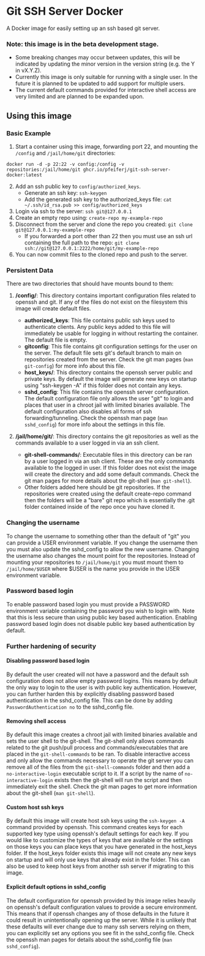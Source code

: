 # Git SSH Server Docker
A Docker image for easily setting up an ssh based git server.

### Note: this image is in the beta development stage.
* Some breaking changes may occur between updates, this will be indicated by updating the minor version in the version string (e.g. the Y in vX.Y.Z).
* Currently this image is only suitable for running with a single user. In the future it is planned to be updated to add support for multiple users.
* The current default commands provided for interactive shell access are very limited and are planned to be expanded upon.

## Using this image
### Basic Example
1. Start a container using this image, forwarding port 22, and mounting the `/config` and `/jail/home/git` directories:
```
docker run -d -p 22:22 -v config:/config -v repositories:/jail/home/git ghcr.io/pfeiferj/git-ssh-server-docker:latest
```

2. Add an ssh public key to `config/authorized_keys`.
	* Generate an ssh key: `ssh-keygen`
	* Add the generated ssh key to the authorized_keys file: `cat ~/.ssh/id_rsa.pub >> config/authorized_keys`
3. Login via ssh to the server: `ssh git@127.0.0.1`
4. Create an empty repo using: `create-repo my-example-repo`
5. Disconnect from the server and clone the repo you created: `git clone git@127.0.0.1:my-example-repo`
	* If you forwarded a port other than 22 then you must use an ssh url containing the full path to the repo: `git clone ssh://git@127.0.0.1:2222/home/git/my-example-repo`
6. You can now commit files to the cloned repo and push to the server.

### Persistent Data
There are two directories that should have mounts bound to them:

1. **/config/**: This directory contains important configuration files related to openssh and git. If any of the files do not exist on the filesystem this image will create default files.
	* **authorized_keys**: This file contains public ssh keys used to authenticate clients. Any public keys added to this file will immediately be usable for logging in without restarting the container. The default file is empty.
	* **gitconfig**: This file contains git configuration settings for the user on the server. The default file sets git's default branch to main on repositories created from the server. Check the git man pages (`man git-config`) for more info about this file.
	* **host_keys/**: This directory contains the openssh server public and private keys. By default the image will generate new keys on startup using "ssh-keygen -A" if this folder does not contain any keys.
	* **sshd_config**: This file contains the openssh server configuration. The default configuration file only allows the user "git" to login and places that user in a chroot jail with limited binaries available. The default configuration also disables all forms of ssh forwarding/tunneling. Check the openssh man page (`man sshd_config`) for more info about the settings in this file.

2. **/jail/home/git/**: This directory contains the git repositories as well as the commands available to a user logged in via an ssh client.
	* **git-shell-commands/**: Executable files in this directory can be ran by a user logged in via an ssh client. These are the only commands available to the logged in user. If this folder does not exist the image will create the directory and add some default commands. Check the git man pages for more details about the git-shell (`man git-shell`).
	* Other folders added here should be git repositories. If the repositories were created using the default create-repo command then the folders will be a "bare" git repo which is essentially the .git folder contained inside of the repo once you have cloned it.

### Changing the username
To change the username to something other than the default of "git" you can provide a USER environment variable. If you change the username then you must also update the sshd_config to allow the new username. Changing the username also changes the mount point for the repositories. Instead of mounting your repositories to `/jail/home/git` you must mount them to `/jail/home/$USER` where $USER is the name you provide in the USER environment variable.
### Password based login
To enable password based login you must provide a PASSWORD environment variable containing the password you wish to login with. Note that this is less secure than using public key based authentication. Enabling password based login does not disable public key based authentication by default.

### Further hardening of security
#### Disabling password based login
By default the user created will not have a password and the default ssh configuration does not allow empty password logins. This means by default the only way to login to the user is with public key authentication. However, you can further harden this by explicitly disabling password based authentication in the sshd_config file. This can be done by adding `PasswordAuthentication no` to the sshd_config file.

#### Removing shell access
By default this image creates a chroot jail with limited binaries available and sets the user shell to the git-shell. The git-shell only allows commands related to the git push/pull process and commands/executables that are placed in the `git-shell-commands` to be ran. To disable interactive access and only allow the commands necessary to operate the git server you can remove all of the files from the `git-shell-commands` folder and then add a `no-interactive-login` executable script to it. If a script by the name of `no-interactive-login` exists then the git-shell will run the script and then immediately exit the shell. Check the git man pages to get more information about the git-shell (`man git-shell`).

#### Custom host ssh keys
By default this image will create host ssh keys using the `ssh-keygen -A` command provided by openssh. This command creates keys for each supported key type using openssh's default settings for each key. If you would like to customize the types of keys that are available or the settings on those keys you can place keys that you have generated in the host_keys folder. If the host_keys folder exists this image will not create any new keys on startup and will only use keys that already exist in the folder. This can also be used to keep host keys from another ssh server if migrating to this image.

#### Explicit default options in sshd_config
The default configuration for openssh provided by this image relies heavily on openssh's default configuration values to provide a secure environment. This means that if openssh changes any of those defaults in the future it could result in unintentionally opening up the server. While it is unlikely that these defaults will ever change due to many ssh servers relying on them, you can explicitly set any options you see fit in the sshd_config file. Check the openssh man pages for details about the sshd_config file (`man sshd_config`).

